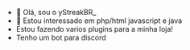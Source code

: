 - 👋 Olá, sou o yStreakBR_
- 👀 Estou interessado em php/html javascript e java
- Estou fazendo varios plugins para a minha loja!
- Tenho um bot para discord

